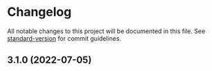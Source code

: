 # Changelog

All notable changes to this project will be documented in this file. See [standard-version](https://github.com/conventional-changelog/standard-version) for commit guidelines.

## 3.1.0 (2022-07-05)
